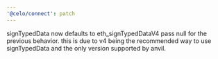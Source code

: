 ```yaml
---
'@celo/connect': patch
---
```


signTypedData now defaults to eth_signTypedDataV4 pass null for the previous behavior. this is due to v4 being the recommended way to use signTypedData and the only version supported by anvil.
